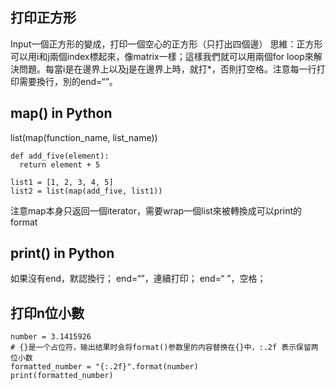 ## 打印正方形
Input一個正方形的變成，打印一個空心的正方形（只打出四個邊）
思維：正方形可以用i和j兩個index標起來，像matrix一樣；這樣我們就可以用兩個for loop來解決問題。每當i是在邊界上以及j是在邊界上時，就打*，否則打空格。注意每一行打印需要換行，別的end=“”。
  
## map() in Python
list(map(function_name, list_name))  
```
def add_five(element):
  return element + 5

list1 = [1, 2, 3, 4, 5]
list2 = list(map(add_five, list1))
```
注意map本身只返回一個iterator，需要wrap一個list來被轉換成可以print的format
  
## print() in Python
如果沒有end，默認換行；
end=“”，連續打印；
end=“ ”，空格；

## 打印n位小數
```
number = 3.1415926
# {}是一个占位符，输出结果时会将format()参数里的内容替换在{}中，:.2f 表示保留两位小数
formatted_number = "{:.2f}".format(number)
print(formatted_number)
```
